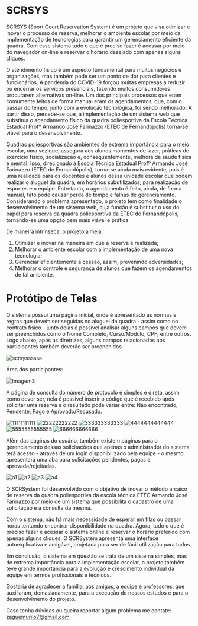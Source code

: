 # SCRSYS
SCRSYS (Sport Court Reservation System) é um projeto que visa otimizar e inovar o processo de
reserva, melhorar o ambiente escolar por meio da implementação de tecnologias para
garantir um gerenciamento eficiente da quadra. Com esse sistema tudo o que é preciso fazer é acessar por meio do navegador on-line e reservar o horário desejado
com apenas alguns cliques.

O atendimento físico é um aspecto fundamental para muitos negócios e organizações,
mas também pode ser um ponto de dor para clientes e funcionários. A pandemia do
COVID-19 forçou muitas empresas a reduzir ou encerrar os serviços presenciais,
fazendo muitos consumidores procurarem alternativas on-line. Um dos principais
processos que eram comumente feitos de forma manual eram os agendamentos, que,
com o passar do tempo, junto com a evolução tecnológica, foi sendo melhorado. A
partir disso, percebe-se que, a implementação de um sistema web que substitua o
agendamento físico da quadra poliesportiva da Escola Técnica Estadual Profº
Armando José Farinazzo (ETEC de Fernandópolis) torna-se viável para o
desenvolvimento.

Quadras poliesportivas são ambientes de extrema importância para o
meio escolar, uma vez que, assegura aos alunos momentos de lazer, práticas de
exercício físico, socialização e, consequentemente, melhora da saúde física e mental.
Isso, direcionado à Escola Técnica Estadual Profº Armando José Farinazzo (ETEC de
Fernandópolis), torna-se ainda mais evidente, pois é uma realidade para os docentes
e alunos dessa unidade escolar que podem realizar o aluguel da quadra, em horários
subutilizados, para realização de esportes em equipe. Entretanto, o agendamento é
feito, ainda, de forma manual, fato pode causar perda de tempo e falhas de
gerenciamento.
Considerando o problema apresentado, o projeto tem como finalidade o
desenvolvimento de um sistema web, cuja função é substituir o uso do papel para
reserva da quadra poliesportiva da ETEC de Fernandópolis, tornando-se uma opção
bem mais viável e prática.

De maneira intrínseca, o projeto almeja:

1. Otimizar e inovar na maneira em que a reserva é realizada;
2. Melhorar o ambiente escolar com a implementação de uma nova
tecnologia;
3. Gerenciar eficientemente a cessão, assim, prevenindo adversidades;
4. Melhorar o controle e segurança de alunos que fazem os
agendamentos de tal ambiente.

# Protótipo de Telas

O sistema possui uma página inicial, onde é apresentado as normas e regras que devem ser seguidas no aluguel da quadra - assim como no contrato físico - junto delas é possível analisar alguns campos que devem ser preenchidos como o Nome Completo, Curso/Módulo, CPF, entre outros. Logo abaixo, após as diretrizes, alguns campos relacionados aos participantes também deverão ser preenchidos.

![scrsysssssa](https://github.com/MuriloZague/SCRSYS/assets/72508114/f07b906e-3de1-4665-b382-d8611657b24a)

Área dos participantes:

![Imagem3](https://github.com/MuriloZague/SCRSYS/assets/72508114/4808c673-a98d-49cd-b040-997490ba5ca5)

A página de consulta do número de protocolo é simples e direta, assim como dever ser, nela é possível inserir o código que é recebido após solicitar uma reserva e o resultado pode variar entre: Não encontrado, Pendente, Pago e Aprovado/Recusado.

![11111111111](https://github.com/MuriloZague/SCRSYS/assets/72508114/4101bf31-b8f8-4b91-83b7-cfaeedae2a07)
![22222222222](https://github.com/MuriloZague/SCRSYS/assets/72508114/4380d243-d922-4487-a4af-4c1b511a54bc)
![333333333333](https://github.com/MuriloZague/SCRSYS/assets/72508114/b5e499b3-1c12-4427-95cc-e33715f61096)
![4444444444444](https://github.com/MuriloZague/SCRSYS/assets/72508114/a8ca996f-3729-4cf2-b9f1-def58ea449b6)
![5555555555555](https://github.com/MuriloZague/SCRSYS/assets/72508114/31db5107-73ed-4e1d-9e32-68d0d7cea2e4)
![666666666666](https://github.com/MuriloZague/SCRSYS/assets/72508114/f2437a97-1029-446c-a403-4826656ceb0f)

Além das páginas do usuário, também existem páginas para o gerenciamento dessas solicitações que apenas o administrador do sistema terá acesso - através de um login disponibilizado pela equipe - o mesmo apresentará uma aba para solicitações pendentes, pagas e aprovada/rejeitadas.

![a1](https://github.com/MuriloZague/SCRSYS/assets/72508114/0fd7f4fb-57a3-4b56-aef5-6688ddaf6ec8)
![a2](https://github.com/MuriloZague/SCRSYS/assets/72508114/eccdf39b-64c5-42b8-8e0d-19bd5825ce95)
![a3](https://github.com/MuriloZague/SCRSYS/assets/72508114/bfac2cc6-fb87-4099-af7b-6d04e4163a42)
![a4](https://github.com/MuriloZague/SCRSYS/assets/72508114/b6bde1e1-4523-4c82-9792-31dfcd3ee157)

O SCRSystem foi desenvolvido com o objetivo de inovar o método arcaico de reserva da quadra poliesportiva da escola técnica ETEC Armando José Farinazzo por meio de um sistema que possibilita o cadastro de uma solicitação e a consulta da mesma.

Com o sistema, não há mais necessidade de esperar em filas ou passar horas tentando encontrar disponibilidade na quadra. Agora, tudo o que é preciso fazer é acessar o sistema online e reservar o horário preferido com apenas alguns cliques. O SCRSystem apresenta uma interface autoexplicativa e amigável, projetada para ser de fácil utilização para todos.

Em conclusão, o sistema em questão se trata de um sistema simples, mas de extrema importância para a implementação escolar, o projeto também teve grande importância para a evolução e crescimento individual da equipe em termos profissionais e técnicos.

Gostaria de agradecer a família, aos amigos, a equipe e professores, que auxiliaram, demasiadamente, para a execução de nossos estudos e para o desenvolvimento do projeto.

Caso tenha dúvidas ou queira reportar algum problema me contate: zaguemurilo7@gmail.com
